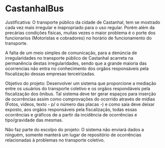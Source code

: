 # CastanhalBus
Justificativa: 
O transporte público da cidade de Castanhal, tem se mostrado cada vez mais irregular e inapropriado para o uso regular. Porém além da precárias condições físicas, muitas vezes o maior problema é o porte dos funcionarios (Motoristas e cobradores) no horário de funcionamento do transporte.

A falta de um meio simples de comunicação, para a denúncia de irregularidades no transporte público de Castanhal acarreta na permanência destas irregularidades, sendo que a grande maioria das ocorrencias não entra no conhecimento dos orgãos responsáveis pela fiscalização dessas empresas terceirizadas.

Objetivo do projeto:
Desenvolver um sistema que proporcione a mediação entre os usuários do transporte coletivo e os orgãos respondáveis pela fiscalização dos ônibus. Tal sistema deve ter gerar espaços para inserção de ocorrências assim como comprovações do ocorrido através de mídias (Fotos, vídeos, texto - p/ o número das placas -) e como saia deve deixar exposto, aos orgãos responsáveis pela fiscalização, todas essas ocorrências e gráficos de a partir da incidência de ocorrências e tipo/gravidade das mesmas.

Não faz parte do escolpo do projeto:
O sistema não enviará dados a ninguém, somente manterá um lugar de repositório de ocorrências relacionadas à problemas no transporte coletivo.
